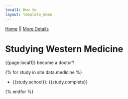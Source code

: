 ```yaml
---
local1: How to
layout: template_demo
---
```


[Home](https://sahitir.github.io/first-woman-doctor/) || [More Details](https://sahitir.github.io/first-woman-doctor/pages/page2.html)

# Studying Western Medicine

{{page.local1}} become a doctor?

{% for study in site.data.medicine %}

-  {{study.school}}: {{study.complete}}

{% endfor %}


